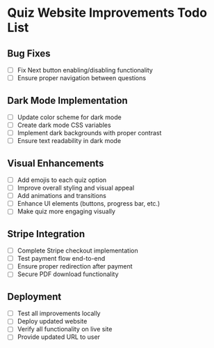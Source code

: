 # Quiz Website Improvements Todo List

## Bug Fixes
- [ ] Fix Next button enabling/disabling functionality
- [ ] Ensure proper navigation between questions

## Dark Mode Implementation
- [ ] Update color scheme for dark mode
- [ ] Create dark mode CSS variables
- [ ] Implement dark backgrounds with proper contrast
- [ ] Ensure text readability in dark mode

## Visual Enhancements
- [ ] Add emojis to each quiz option
- [ ] Improve overall styling and visual appeal
- [ ] Add animations and transitions
- [ ] Enhance UI elements (buttons, progress bar, etc.)
- [ ] Make quiz more engaging visually

## Stripe Integration
- [ ] Complete Stripe checkout implementation
- [ ] Test payment flow end-to-end
- [ ] Ensure proper redirection after payment
- [ ] Secure PDF download functionality

## Deployment
- [ ] Test all improvements locally
- [ ] Deploy updated website
- [ ] Verify all functionality on live site
- [ ] Provide updated URL to user
